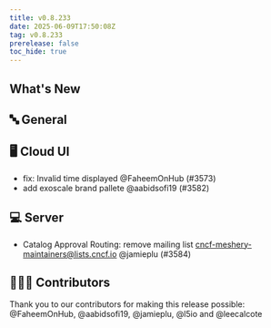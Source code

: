 ```yaml
---
title: v0.8.233
date: 2025-06-09T17:50:08Z
tag: v0.8.233
prerelease: false
toc_hide: true
---
```


## What's New
## 🔤 General
## 🖥 Cloud UI

- fix: Invalid time displayed @FaheemOnHub (#3573)
- add exoscale brand pallete @aabidsofi19 (#3582)

## 💻 Server

- Catalog Approval Routing: remove mailing list cncf-meshery-maintainers@lists.cncf.io @jamieplu (#3584)

## 👨🏽‍💻 Contributors

Thank you to our contributors for making this release possible:
@FaheemOnHub, @aabidsofi19, @jamieplu, @l5io and @leecalcote

